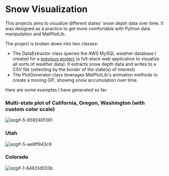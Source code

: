 # Snow Visualization
This projects aims to visualize different states' snow depth data over time. It was designed as a practice to get more comfortable with Python data manipulation and MatPlotLib.

The project is broken down into two classes:
- The DataExtractor class queries the AWS MySQL weather database I created for a [previous project](https://github.com/stars/esaltzm/lists/weather-visualization) (a full-stack web application to visualize all sorts of weather data). It extracts snow depth data and writes to a CSV file (selecting by the border of the state(s) of interest)
- The PlotGenerator class leverages MatPlotLib's animation methods to create a moving GIF, showing snow accumulation over time.

Here are some examples I have generated so far:



### Multi-state plot of California, Oregon, Washington (with custom color scale)
![ezgif-5-659240f391](https://user-images.githubusercontent.com/99096893/228103899-d0fa2573-13ad-48cc-9821-b3c8d9fda87d.gif)

### Utah

![ezgif-5-ae6ff943c9](https://user-images.githubusercontent.com/99096893/227790148-fc747bdb-eb68-4c6c-98f9-2ed629cd78e2.gif)

### Colorado

![ezgif-1-84831d033b](https://user-images.githubusercontent.com/99096893/227790492-529130b1-1d06-49a6-8d88-9fa84f98f796.gif)

